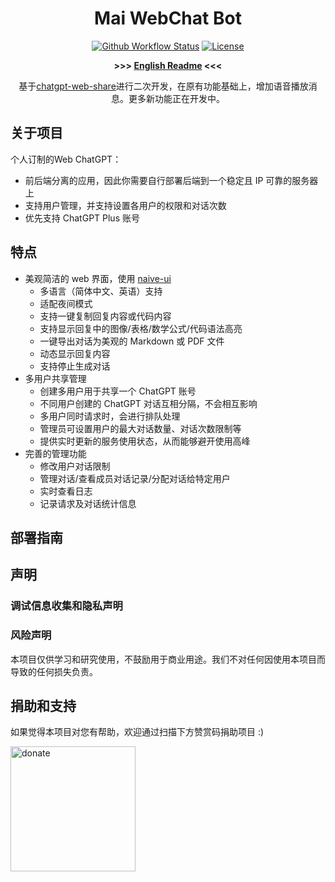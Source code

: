 <h1 align="center">Mai WebChat Bot</h1>

<div align="center">

[![Github Workflow Status](https://img.shields.io/github/actions/workflow/status/moeakwak/chatgpt-web-share/docker-image.yml?label=build)](https://github.com/moeakwak/chatgpt-web-share/actions)
[![License](https://img.shields.io/github/license/moeakwak/chatgpt-web-share)](https://github.com/moeakwak/chatgpt-web-share/blob/main/LICENSE)

**>>> [English Readme](README.en.md) <<<**

基于[chatgpt-web-share](https://github.com/moeakwak/chatgpt-web-share)进行二次开发，在原有功能基础上，增加语音播放消息。更多新功能正在开发中。
</div>


## 关于项目

个人订制的Web ChatGPT：
- 前后端分离的应用，因此你需要自行部署后端到一个稳定且 IP 可靠的服务器上
- 支持用户管理，并支持设置各用户的权限和对话次数
- 优先支持 ChatGPT Plus 账号

## 特点

- 美观简洁的 web 界面，使用 [naive-ui](https://www.naiveui.com/)
  - 多语言（简体中文、英语）支持
  - 适配夜间模式
  - 支持一键复制回复内容或代码内容
  - 支持显示回复中的图像/表格/数学公式/代码语法高亮
  - 一键导出对话为美观的 Markdown 或 PDF 文件
  - 动态显示回复内容
  - 支持停止生成对话
- 多用户共享管理
  - 创建多用户用于共享一个 ChatGPT 账号
  - 不同用户创建的 ChatGPT 对话互相分隔，不会相互影响
  - 多用户同时请求时，会进行排队处理
  - 管理员可设置用户的最大对话数量、对话次数限制等
  - 提供实时更新的服务使用状态，从而能够避开使用高峰
- 完善的管理功能
  - 修改用户对话限制
  - 管理对话/查看成员对话记录/分配对话给特定用户
  - 实时查看日志
  - 记录请求及对话统计信息

## 部署指南



## 声明

### 调试信息收集和隐私声明


### 风险声明

本项目仅供学习和研究使用，不鼓励用于商业用途。我们不对任何因使用本项目而导致的任何损失负责。

## 捐助和支持

如果觉得本项目对您有帮助，欢迎通过扫描下方赞赏码捐助项目 :)

<img src="docs/donate.png" alt="donate" width="200" height="200" />
